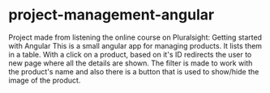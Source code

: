# project-management-angular
Project made from listening the online course on Pluralsight: Getting started with Angular
This is a small angular app for managing products. It lists them in a table. With a click on a product, based on it's ID
redirects the user to new page where all the details are shown. 
The filter is made to work with the product's name and also there is a button that is used to show/hide the image of the product.
